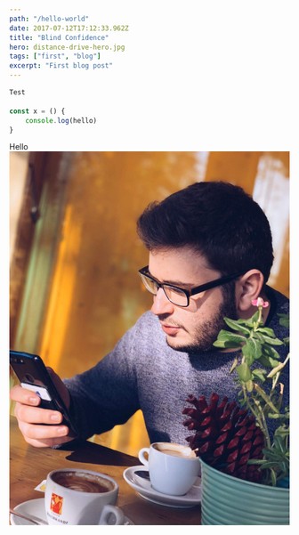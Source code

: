 ```yaml
---
path: "/hello-world"
date: 2017-07-12T17:12:33.962Z
title: "Blind Confidence"
hero: distance-drive-hero.jpg
tags: ["first", "blog"]
excerpt: "First blog post"
---
```


```javascript
Test

const x = () { 
    console.log(hello)
}
```
Hello 
![](./Italy-Oliver.jpg)